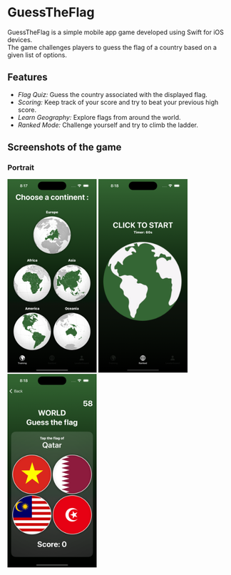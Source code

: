 # GuessTheFlag
GuessTheFlag is a simple mobile app game developed using Swift for iOS devices.</br>
The game challenges players to guess the flag of a country based on a given list of options.

## Features
- *Flag Quiz:* Guess the country associated with the displayed flag.
- *Scoring:* Keep track of your score and try to beat your previous high score.
- *Learn Geography:* Explore flags from around the world.
- *Ranked Mode:* Challenge yourself and try to climb the ladder.

## Screenshots of the game
### Portrait
<div>
  <img src="ImageReadMe/GTFMenu.png" width=200>
  <img src="ImageReadMe/GTFRankedMenu.png" width=200>
  <img src="ImageReadMe/GTFRanked.png" width=200>
</div>
